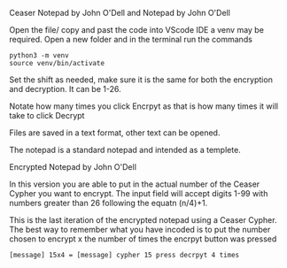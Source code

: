 Ceaser Notepad by John O'Dell
and Notepad by John O'Dell

Open the file/ copy and past the code into VScode IDE
a venv may be required. Open a new folder and in the terminal run the commands

    python3 -m venv
    source venv/bin/activate

Set the shift as needed, make sure it is the same for both the encryption and decryption.
It can be 1-26.

Notate how many times you click Encrpyt as that is how many times it will take to click Decrypt

Files are saved in a text format, other text can be opened.

The notepad is a standard notepad and intended as a templete. 

Encrypted Notepad by John O'Dell

In this version you are able to put in the actual number of the Ceaser Cypher you want to encrypt. The input field will accept digits 1-99 with numbers greater than 26 following the equatn (n/4)+1.

This is the last iteration of the encrypted notepad using a Ceaser Cypher. The best way to remember what you have incoded is to put the number chosen to encrypt x the number of times the encrpyt button was pressed

    [message] 15x4 = [message] cypher 15 press decrpyt 4 times
